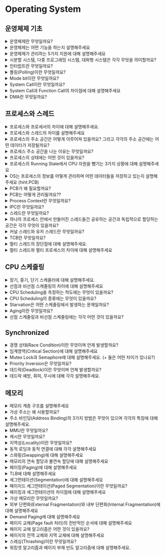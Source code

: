 # Operating System

## 운영체제 기초
<details>
<summary>운영체제란 무엇일까요?</summary>

<hr>
운영체제란 컴퓨터 시스템의 자원을 효율적으로 관리하며 사용자가 컴퓨터를 편리하고 효과적으로 사용할 수 있는 환경을 제공하는 여러 프로그램들의 모임이다.
또한, 응용 프로그램과 하드웨어 간의 인터페이스이다.

넓은 의미에서 커널 뿐만 아니라, 시스템을 위한 유틸리티를 포함하는 개념이며, 좁은 의미에서는 메모리에 올라가 있는 커널을 의미한다.
커널은 전체 운영 체제 코드 중 메모리에 올라가있는 부분이다.

<hr>
</details>

<details>
<summary>운영체제는 어떤 기능을 하는지 설명해주세요</summary>

<hr>
 1. CPU 스케줄링
 
 2. 메모리 관리

 3. 파일 관리
 
 4. 입출력 관리
 
 5. 프로세스 관리
 
 6. 네트워킹
 
 7. 보호

  - 시스템의 오류를 검사하고 복구한다.
    
  - 자원 보호 기능을 제공한다.
<hr>
</details>

<details>
<summary>운영체제가 관리하는 5가지 지원에 대해 설명해주세요</summary>

<hr>
프로세스, 저장장치, 네트워킹, 주변 장치, 사용자 이렇게 5가지 지원을 한다.

1. 프로세스 관리

프로세스의 스케줄링과 동기화 관리를 담당한다.
프로세스의 생성과 제거, 시작과 정지, 메시지 전달 등의 기능을 담당한다.

2. 저장장치 관리

저장 장치에는 메인 메모리인 1차 저장장치와 하드디스크, NAND 등인 2차 저장장치가 있다.
운영체제는 이러한 저장장치를 관리하며, 프로세스에게 메모리 할당 및 회수, 파일 생성과 삭제, 변경 유지 등의 관리를 한다.
  - 1차 저장장치(Main Memory)
    프로세스에 할당하는 메모리
    영역의 할당과 해제각 메모리 영역 간의 침범 방지
    메인 메모리의 효율적인 활용을 위해서 가상 메모리 기능도 제공
  - 2차 저장장치(HDD, NAND Flash Memory 등)
    파일 형식의 데이터 저장
    이런 파일 데이터 관리를 위한 파일 시스템이 있는데, 이를 OS에서 관리
    FAT, NTFS, EXT2, JFS, XFS 등 많은 파일 시스템이 개발되어서 사용 중

##### HDD와 NAND Flash Memory에 대해서
메모리 반도체는 무조건 스위칭 기능과 데이터 저장 기능을 갖는다.

DRAM은 스위칭 기능이 빠르고, NAND Flash Memory는 데이터 저장 기능이 월등하다. NAND Flash Memory는 전원이 꺼져도 창고라는 공간에 저장된 데이터가 존재하므로 '비휘발성 메모리'라고 하고, DRAM은 전원이 꺼지면 데이터는 무조건 소멸하기 때문에 '휘발성 메모리'라고 부른다.

3. 네트워킹

TCP/IP 기반의 인터넷에 연결하거나 응용 프로그램이 네트워크를 사용하면 OS에서 네트워크 프로토콜을 지원한다.
이처럼 OS는 응용 프로그램과 하드웨어 사이의 인터페이스 역할을 하면서 하드웨어를 소프트웨어적으로 제어 및 관리를 하고 있다.

4. 주변 장치 관리

입출력 장치의 스케줄링 및 전반적인 관리를 담당한다.
디바이스 드라이버를 OS가 관리해서 여러 하드웨어를 사용할 수 있도록 해준다


##### 디바이스 드라이버
디바이스란 하드 디스크, USB, 프린터, 단말기, 네트워크 어댑터, 터치 스크린, 오디오 등 컴퓨터 시스템 이외의 다른 주변 장치들을 말한다.

디바이스 드라이버(DD) 란 위의 디바이스들을 동작시키기 위해서 필요한 구동용 소프트웨어이다.
응용 프로그램에서 하드웨어 장치를 이용해서 데이터를 접할 때, DD를 사용한다.

5. 사용자 관리

사용자별 계정을 관리할 수 있는 사용자 관리 기능을 제공한다.
<hr>
</details>

<details>
<summary>시분할 시스템, 다중 프로그래밍 시스템, 대화형 시스템은 각각 무엇을 의미할까요?</summary>

<hr>
시분할 시스템이란 CPU 작업시간을 여러 프로그램이 나누어 쓰는 시스템이다.

다중 프로그래밍 시스템은 메모리 공간을 분할해 여러 프로그램들을 동시에 메모리에 올려서 처리하는 시스템이다.

대화형 시스템은 사용자 관점에서 각 프로그램에 대한 키보드 입력의 결과를 곧바로 화면에 보여주 시스템이다.

3 시스템 모두 하나의 컴퓨터에서 여러 프로그램이 동시에 실행되는 **다중 작업용 운영체제**에 속한다.

<hr>
</details>

<details>
<summary>인터럽트란 무엇일까요?</summary>

<hr>

 CPU가 프로그램을 실행하고 있는 중, 예기치 않은 상황이나 먼저 수행해야할 일이 발생한 경우, 현재 실행중인 작업을 즉시 중단하고, 발생한 상황이 먼저 처리되어야 함을 CPU에게 알리 것이다.

 인터럽트는 크게 Hardware Interrupt와 Software Interrupt가 있다.

 하드웨어 인터럽트는 각각의 하드웨어 I/O device에서 발생한 인터럽트다.

 - 입출력 인터럽트
 - 정전 전원 이상 인터럽트
 - 기계 착오 인터럽트 = CPU의 기능적인 오류
 - 외부 신호 인터럽트

소프트웨어 인터럽트가 더 중요하다. (Trap)

CPU 내부에서 자신이 실행한 명령이나 CPU 명령 실행에 관련된 모듈에서 오류가 생기거나 System call을 호출할 때 발생한다.
- System Call : 애플리케이션이 커널의 함수를 실행하기 위해서 발생시킨다.
- Exception : divide by zero, overflow, underflow ...

d
<hr>
</details>

<details>
<summary>폴링(Polling)이란 무엇일까요?</summary>

<hr>
인터럽트처럼 CPU가 다른 프로세스를 실행하는 동안 디바이스로부터 발생하는 이벤트를 처리하는 방법 중 하나이다.

폴링 방식은 특정 주기마다 CPU가 디바이스들이 serving이 필요한지 체크하기 때문에 CPU 사이클 낭비가 발생한다.
 ( 폴링은 특정 주기마다 CPU가 디바이스를 poll해야지 serving이 가능하지만, 인터럽트는 언제든지 발생할 수 있다)
또한, 인터럽트와 다르게 폴링은 소프트웨어적으로 시그널을 확인하는 방식이다.

폴링은 구현이 쉽고, 우선순위의 변경이 용이하기 때문에 쓰인다. 

>인터럽트는 폴링 방식과 다르게 하드웨어로 지원을 받아야한다는 제약이 있다. 하지만, 폴링 방식보다 신속하게 대응하는 것이 가능해서 필수적인 기능이다. 즉, 인터럽트는 상황을 예측하기 힘든 경우 컨트롤러가 가장 빠르게 대응할 수 있는 방식이다. 
<hr>
</details>

<details>
<summary>Mode bit이란 무엇일까요?</summary>

<hr>
Mode BIT는 사용자 장치의 잘못된 수행으로 다른 프로그램 및 운영체제에 피해가 가지 않도록 하는 보호 장치이다.

Mode BIT은 하드웨어적으로 두가지 모드의 operation 을 지원한다.
- 0이면 Kernel mode( OS 코드 수행 )
- 1이면 User mode( 사용자 프로그램 수행 )

Privileged Instruction는 파일을 다루거나 I/O에게 request를 하는 등, OS만 실행할 수 있는 Instruction으로 Kernel Mode에서만 수행이 가능하다.

이를 User Mode에서 실행하려고 하면, 프로그램을 종료하고 Software Interrupt가 발생한다. 

User program이 하드웨어에 접근하려면 **system call**을 통해서 실행해야 한다.

<hr>
</details>

<details>
<summary>System Call이란 무엇일까요?</summary>

<hr>
System Call이란 (User program이 접근하지 못하는) OS만의 privileged Instruction을 실행하기 위해서는 OS에게 특정 일들을 수행해달라고 요청하는 것으로 **Software Interrupt의 일종**이다.

User program과 OS사이의 인터페이스를 제공한다.

System Call 발생 -> mode bit 0으로 변경 -> 요청 작업 처리 -> mode bit 1로 변경 -> 유저 프로세스 수

<hr>
</details>

<details>
<summary>System Call과 Function Call의 차이점에 대해 설명해주세요</summary>

<hr>
![image](https://github.com/user-attachments/assets/41117340-62cb-489f-9dcc-8521115589cd)

System call은 OS의 도움을 받아 OS의 function을 불러서 수행하는 것이다.

Function call으 같은 프로세스 내에서 프로세스 내에 있는 function을 불러서 수행하는 것이다.
<hr>
</details>

<details>
<summary>DMA란 무엇일까요?</summary>

<hr>
DMA(DIrect Memory Access)

등장 배경

모든 메모리의 접근은 CPU에 의해 접근을 해야하며, 메모리의 접근을 위해서는 CPU에게 인터럽트를 발생시킨 후, 부탁해야 했다. 그렇기 때문에, 모든 메모리 연산에는 interrupt을 발생시키고, CPU는 interrupt을 처리하기 위해서 local buffer와 memory 사이에서 데이터를 옮기는 일까지 진행했다. 이는 CPU 효율성을 많이 떨어뜨렸고, 이를 극복하기 위해서 CPU이외에 메모리 접근이 가능한 장치인 DMA이 등장했다.

DMA 설명

DMA는 일종의 컨트롤러 장치로, CPU가 입출력 장치들의 메모리 접근 요청에 의해 자주 인터럽트를 당하는 것을 막아주는 역할을 한다.

보통 CPU가 처리하는 로컬 버퍼에서 메모리로 데이터를 읽어오는 작업을 DMA가 대행하게 된다.

DMA는 바이트 단위가 아닌 블록 단위로 데이터를 메모리로 읽어온 후!! CPU에게 인터럽트를 발생시켜서 작업 완료를 알린다. 이는 CPU 인터럽트 빈도를 줄여서 효율성을 높인다.

<hr>
</details>

## 프로세스와 스레드
<details>
<summary>프로세스와 프로세서의 차이에 대해 설명해주세요.</summary>

<hr>
프로세스는 코드로 작성된 프로그램이 메모리에 적재되어 사용할 수 있는 상태가 된 것이다.
즉, 메모리 상에서 실행중인 프로그램을 프로세스라고 하고

프로세서는 CPU를 의미한다.

<hr>
</details>

<details>
<summary>프로세스와 스레드의 차이를 설명해주세요</summary>

<hr>
참고 자료 : <https://inpa.tistory.com/entry/%F0%9F%91%A9%E2%80%8D%F0%9F%92%BB-%ED%94%84%EB%A1%9C%EC%84%B8%EC%8A%A4-%E2%9A%94%EF%B8%8F-%EC%93%B0%EB%A0%88%EB%93%9C-%EC%B0%A8%EC%9D%B4> 
프로세스는 운영체제로부터 자원을 할당받은 작업의 단위이고,
스레드는 프로세스가 할당받은 자원을 이용하는 실행 흐름의 단위이다.

프로그램을 실행하게 되면, 파일(코드)는 컴퓨터 메모리에 올라가게 되고, OS로부터 시스템 자원(CPU)를 할당받아서 프로그램 코드를 실행시키면, 그것이 프로세스다.(실행되어 작업중인 컴퓨터 프로그램)

|프로그램|프로세스|
|----|----|
|어떤 작업을 하기 위해 실행할 수 있는 파일| 실행되어 작업중인 컴퓨터 프로그램|
|파일이 저장 장치에 있지만 메모리에는 올라가 있지 않은 **정적**인 상태|메모리에 적재되고 CPU 자원을 할당받아 프로그램이 실행되고 있는 상태|
|코드 덩어리| 코드 덩어리 실행한 것 |

프로세스를 여러 개 만들면 메모리 차지가 비효율적이고, CPU 할당 자원도 중복되기에 등장한 것이 Thread이다.

스레드는 *프로세스 내에서 동시에 진행되는 작업 갈래, 흐름의 단위*를 말한다.

프로그램이 실행되어 프로세스가 만들어지면 Text, Data, Heap, Stack으로 구성된 메모리 영역으로 할당 받는다. 여기서 Heap, Stack은 프로세스가 실행되는 동안 크기가 동적으로 바뀐다.

각 프로세스마다, 이 4개가 각각 생성된다.

스레드는 프로세스가 할당 받은 자원을 이용하는 실행의 단위로, 스레드가 여러개가 있기 때문에 하나의 Chrome을 가지고 웹서핑, 음악, 게임, 다운로드를 동시에 할 수 있는 것이다.

스레드끼리 프로세스의 자원 중 Code, Data, Heap은 공유하고, 스레드마다 Stack은 따로 할당받는다. heap 메모리를 통해서 서로 다른 스레드와의 소통도 가능한 것이다.

이렇게 구성했기 때문에, 자원을 공유하고 자원의 생성과 관리의 중복성을 최소화하여 수행 능력을 올릴 수 있다.



<hr>
</details>

<details>
<summary>프로세스의 주소 공간은 어떻게 이루어져 있을까요? 그리고 각각의 주소 공간에는 어떤 데이터가 저장될까요?</summary>

<hr>
1. Text(Code) : 코드 자체를 구성하는 메모리 영역
2. Data (data + bss + rodata)  : 번역 변수, 정적 변수, 배열과 같은 static data(global variable)
초기화된 데이터는 data영역에 저장하며 초기화되지 않은 데이터는 BSS 영역에 저장한다.(bss = block started by symbol)

const와 같은 상수 키워드 선언된 변수나 문자열 상수는 .rodata에 저장한다. 
-> 왜 data와 bss 구분을 하지?
세그먼트에 따라서 RAM, ROM 어디에 저장할지 결정해야한다.

3. Heap : run time동안 생성자, 인스턴스와 같은 동적으로 할당되는 데이터들을 위해 존재하는 공간이다. 동적으로 할당되고 해제된다.

4. Stack : 지역 변수, 매개변수, 리턴 값과 같은 데이터를 저장하는 임시 메모리 영역이다.함수 호출에 할당되고, 함수의 호출이 완료되면 소멸한다. 만일 stack 영역을 초과하면 stack overflow 에러가 발생한다. 

(RAM은 Random Access Memory, 내용을 자유롭게 읽고 쓰고 지울 수 있는 기억 장치, 책상에 비유, 휘발성 메모리
이며, 보통 컴퓨터의 주 기억장치인 하드 디스크에서 자주 사용하는 데이터를 불러와서 CPU가 빠르게 처리할 수 있는 중간 다리 역할. 
SRAM, DRAM, PRAM, SDRAM, DDRSDRAM 등이 있음

ROM은 Read-Only Memory로 저장한 데이터를 빠른 속도로 읽을 수 있지만, 다시 기록할 수는 없기 때문에 많이 사용하지는 않는다. 그래서 컴퓨터에서는 BIOS(Basic Input Output System)를 저장하거나, 에어컨 냉장고에서 많이 쓰인다. )
<hr>
</details>

<details>
<summary>프로세스 주소 공간을 나눈 이유는 무엇일까요?</summary>

<hr>
최대한 데이터를 공유하면 메모리 사용량을 줄일 수 있기 때문이다.

Code는 공유하고, Stack, Data는 스택 구조의 특성과 전역 변수의 활용성을 위해서 나누게 되었다.

<hr>
</details>

<details>
<summary>프로세스의 상태에는 어떤 것이 있을까요?</summary>

 
|프로세스 상태| 설명 |
 |---|--------|
 |생성(new)|프로세스가 생성되고 아직 준비가 되지 않은 상태 |
 |준비(ready)|프로세스가 실행을 위해 기다리는 상태, CPU를 할당받을 수 있는 상태이며, 언제든지 실행될 준비가 되어있다|
 |실행 (running)|프로세스가 CPU를 할당받아 실행되는 상태|
 |대기 (waiting)|프로세스가 특정 이벤트(입출력 요청 등)가 발생하여 대기하는 상태CPU를 할당받지 못하며, 이벤트가 발생하여 다시 READY 상태로 전환될 때까지 대기한다.|
|종료 (terminated)|프로세스가 실행을 완료하고 종료된 상태더 이상 실행될 수 없으며, 메모리에서 제거되게 된다|


<hr>
</details>

<details>
<summary>프로세스의 Running State에서 CPU 자원을 뺐기는 3가지 상황에 대해 설명해주세요</summary>

<hr>
1. Interrupt가 발생했을 때(timer도 포함)
2. I/O request 를 하기 위해 system call을 하여 watiting 상태로 넘어가는 경우
3. Process의 수행이 끝나서 terminated로 되는 경우
<hr>
</details>

<details>
<summary>OS는 프로세스의 정보를 어떻게 관리하며 어떤 데이터들을 저장하고 있는지 설명해주세요 (hint.PCB)</summary>

<hr>
각각의 process들을 OS의 관리를 받게 되는데, 이때 OS는 process의 현재 정보들을 알기 위해서 PCB(Process Control Block)을 사용한다.

PCB는 아래의 정보를 저장하고 있다.
1. process state
2. process number : process id(Pid)
3. Program Counter(PC)
4. CPU register - contes of registers in CPU
5. etc ( Owner, CPU usage, memory usage, process priority, IO status info)

<hr>
</details>

<details>
<summary>PCB가 왜 필요할까요?</summary>

<hr>
CPU core는 여러 개의 프로세스가 공유해서 사용한다. 이때 프로세스의 교체 (Context Switching)이 발생할 때마다 실행중인 CPU에 올라간 프로세스의 정보를 변경해야 하고, 프로세스들은 추후 CPU 이용 순서가 왔을 때, 이전 작업 내용을 이어서 하기 위해 정보를 저장해야할 필요가 있다. OS는 프로세스의 정보를 PCB를 통해 저장하고 관리하고 있다.

Context Switching이 발생할 때, PCB의 값들을 변경하게 되며 PCB의 정보를 통해 연산을 이어서 한다. 새로 해야할 작업의 상태를 알아야 하기 때문에 존재하는 프로세스에 관한 모든 정보를 저장하는 임시 저장소이다. (프로세스가 생성되면 메모리에 해당 프로세스의 PCB가 함께 생성되고, 종료 시 삭제된다. )

따라서, OS는 PCB에 담긴 프로세스 고유 정보를 통해 프로세스를 관리하며, 프로세스의 실행 상태를 파악하고, 우선순위를 조정하며 스케줄링을 수행하고, 다른 프로세스와의 동기화를 제어한다.

이러한 PCB를 통한 Context Switching은 사용자에게 빠른 반응성과 동시성을 제공하지만, switching 되는 순간, 발생하는 살짝의 간극을 context switching overhead라고 한다. 

이 overhead는 다음과 같은 행위에서 발생된다.
1. PCB 저장 및 복원
2. CPU 캐시 메모리 무효화에 딸ㄴ 비용
3. 프로세스 스케줄링 비용


<hr>
</details>

<details>
<summary>PCB는 어떻게 관리될까요??</summary>

<hr>
커널의 data 영역에는 CPU, memory, disk 등이 있다. 그리고 각각의 process 의 정보들을 갖고 있는 PCB가 존재한다. 즉, PCB는 커널의 data영역에서 관리된다.

이때 PCB들은 linked list 방식으로 관리가 된다. PCB List head에 PCB가 생성될 때마다 붙게 된다. 주소값으로 연결이 이루어져있는 연결 리스트이기 때문에 삽입 삭제가 용이하다.

프로세스가 생성되면 동시에 PCB도 생성되고, 프로세스가 종료되면 동시에 PCB도 제거된다.
![image](https://github.com/user-attachments/assets/24d7f63a-b07a-41aa-9fb7-fb17cbac88a4)

<hr>
</details>

<details>
<summary>Process Context란 무엇일까요?</summary>

<hr>
Process Context란 프로세스가 현재 어떤 상태에서 수행되고 있는 지 정확하게 규명하기 위해 필요한 정보를 의미한다.

시분할 시스템에서는 CPU의 제어권을 공유하기 때문에, 프로세스를 재개하는 시점에 대한 정보를 알기 위해서 process context를 사용한다.

process context에는 프로세스의 주소공간, 레지스터의 값, 시스템 콜 등을 통해 커널에서 수행한 일의 상태, 프로세스에 관해 커널이 관리하고 있는 각종 정보등을 포함한다.

process context의 내용은 크게 3가지로 나뉜다.
1. 하드웨어 문맥 : CPU의 수행상태로, PC와 register에 저장한 값들
2. 프로셋 주소 공간 : 코드, 데이터 스택으로 구성되는 주소 공간
3. 커널 상의 문맥 : PCB, kernel stack와 같은 자료 구

<hr>
</details>

<details>
<summary>IPC란 무엇일까요?</summary>

<hr>
OS가 제공하는 프로세스간 협력 메커니즘, Inter-Process Communication이다. 즉, IPC란 하나의 컴퓨터 안에서 실행중인 서로 다른 프로세스 간 발생하는 통신이다.

IPC는 대표적으로 Shared Memory와 Message Passing이 있다.

Message Passing은 두 프로세스 사이에 communication link을 생성해서 커널의 send(), recieve() 연산을 토해 메시지를 주고 받는다. 그리고 send와 recieve 연산은 system call을 통해 사용한다.

메시지 전달은 전송 대상이 다른 프로세스인지, 아니면 메일 박스라는 일종의 저장공간인지에 따라서 직접 통신과 간접 통신으로 나뉜다. 

Shared Memory는 데이터 자체를 공유하도록 지원하는 것이다. 

Shared Memory를 사용하면 특수한 공간이 생겨, process들이 각자 자신의 공간이라고 생각하면서 사용한다. 프로세스가 공유 메모리 할당을 커널에 요청하면 커널은 해당 프로세스에 메모리 공간을 할당해주고, 이후 모든 프로세스는 해당 메모리에 접근할 수 있다. 

이는 중개자 없이 곧바로 메모리에 접근할 수 있기 때문에 IPC 중에서 가장 빠르게 작동한다. 하지만, 2개 이상의 process가 동시에 접근하려는 process syncronization 문제와 multi processor에서의 Cache Coherence Problem이 발생한다. 
<hr>
</details>

<details>
<summary>스레드란 무엇일까요?</summary>

<hr>
CP가 동작하는 가장 작은 단위를 THREAD라고 한다. 

하나의 process는 한개 이상의 thread로 구성된다.

IPC 없이 바로 shared memory에 접근이 가능하다

process들끼리 바꾸는 context switching보다 thread을 변경하는 것이 overhead이 적다.

새로운 thread을 만들 때에는 pc, register, stack에 대한 공간만 만들면 되기 때문에 process을 만드는 것보다 memory와 time 측면에서 이점이 있다. 
<hr>
</details>

<details>
<summary>하나의 프로세스 안에서 만들어진 스레드들간 공유하는 공간과 독립적으로 할당하는 공간은 각각 무엇이 있을까요?</summary>

<hr>
공유 : Code, Data (OS resource)
각자 관리 : PC, Register, Stack (TCB로 관리)
<hr>
</details>

<details>
<summary>커널 스레드와 유저 스레드란 무엇일까요?</summary>
 
#### 커널 스레드
 - 운영체제가 직접 관리하는 스레드
 - 논리적 코어와 매핑되는 시스템의 실제 스레드
 - 커널 영역에서 스레드의 생성, 관리, 수행
 - 커널이 각 스레드를 개별적으로 관리
 - 프로세스 내 스레들이 병령 수행 가능
 - 하나의 스레드가 block되어도 다른 스레드는 계속 작업 가능

 - parallelism과 Concurrency를 지원하지만, kernel thread은 kernel을 통해서 operation을 하기에 무겁다
   
#### 유저 스레드
 - 유저 영역의 **라이브러리**로 구현된 스레드
 - 커널은 프로세스 내 유저 스레드를 알지 못한다.

 - user space 안 thread library에 의해서 관리되기 때문에, system call이 필요하지 않기에 빠르지만, 하나의 user thread가 system call을 만들면 전체 thread가 blocked 상태가 된다. 또한 Parallelism을 지원하지 않는다.
<hr>

<hr>
</details>

<details>
<summary>TCB란 무엇일까요?</summary>

<hr>
TCB(Thread Control Block)는 스레드를 관리하는 구조이다. ( 프로세스를 PCB를 통해 관리하는 것처럼)
- TCB의 정보는 PCB 안에 있다.
-각각의 kernel Thread에만 생성된다.
-PC, register의 정보를 갖고 있다.
-ready queue는 CPU를 기다리고 있는 TCB의 리스트로 context switch을 할 때마다 TCB들에 있는 PC, register정보로 변경한다.
<hr>
</details>

<details>
<summary>멀티 스레드의 장단점에 대해 설명해주세요.</summary>

<hr>
멀티 스레드란 하나의 프로세스에 여러 스레드로 자원을 공유하며 작업을 나누어 수행하는 것입니다.

### 장점

- 독립적으로 프로세스를 하나하나 생성하는 것에 비해 **PC, Register, Stack **에 대한 공간만 만들면 되기 때문에 memory와 time 측면에서 이점이 있다.
- 시스템의 처리율이 향상된다.
- 스레드 간 데이터를 주고 받는 것이 간단하고, 시스템 자원 소모가 준다.
- 스레드 사이의 작업량이 적어서 Context Switching이 빠르다(캐시 메모리를 비울 필요가 없다)
  - Non-blocking system call을 하여 효율적이다.
     - Single thread는 I/O작업을 하면 process전체가 waiting으로 가게 되는 blocking system인데 multi-thread process같은 경우는 하나의 thread가 I/O작업을 하여 해당 thread가 waiting으로 가더라도 다른 thread가 CPU를 할당받아 사용할 수 있는 Non-blocking system이다.
 - IPC 없이 Shared Memory에 접근 가능하기 때문에 응답 시간과 통신 비용이 단축된다.

### 단점

- 자원을 공유하기에 bottle neck, deadlock와 같은 동기화 문제가 발생할 수 있다.
- 주의 깊은 설계가 필요하고, 디버깅이 어렵다.
- 하나의 스레드가 전체 프로세스에 영향을 준다.
- 단일 프로세스 시스템의 경우 필요 없다.
<hr>
</details>

<details>
<summary>멀티 스레드와 멀티 프로세스의 차이에 대해 설명해주세요</summary>

<hr>
> 멀티 프로세스는 하나의 프로그램을 여러개의 프로세스로 구성해서 각 프로세스가 하나의 작업을 처리하는 것이다.
> 멀티 스레드는 하나의 프로세스에 여러 스레드가 자원을 공유하며 작업을 나누어 수행하는 것이다.

차이 

|멀티 프로세스 | 멀티 스레드 | 
|-------|-------|
| | 작은 메모리 공간 차지, Context Switching이 빠르다.|
| | 동기화 문제, 하나의 스레드 장애가 전체 스레드 종료로 이어질 수도 있다|
|프로세스 끼리 영향을 주지 않아 안정성이 높다.| |
| 많은 메모리 공간과 CPU 시간을 차지한다. | |
|동시에 여러 작업 수행| 동시에 여러 작업 수행|


<hr>
</details>

## CPU 스케줄링
<details>
<summary>장기, 중기, 단기 스케줄러에 대해 설명해주세요.</summary>

<hr>

#### 장기 스케줄러(job scheduler, 작업 스케줄러)

어떤 프로세스를 준비 큐에 진입시킬지 결정한다.

레디 큐에 있는 작업들은 CPU에서 실행되기 위해 프로세스 메모리를 보유하여야 하여, 장기 스케줄러는 메모리를 할당하는 문제에 관여한다 -> 메모리 할당 승인을 결정

메모리에 올라가 있는 프로세스의 수를 조절한다.
>현대의 시분할 시스템의 OS에서는 프로세스가 시작 상태가 되면 장기 스케줄러 없이 곧바로 프로세스에 메모리를 할당해서 준비큐에 넣어준다. -> 장기 스케줄러 대신 중기 스케줄러 사용


#### 단기 스케줄러( CPU scheduler)

Ready Queue의 프로세스 중에서 어떤 프로세스를 다음 번에 실행 상태로 만들 것인지 결정

시분할 시스템에서는 타이머가 인터럽트를 발생하면 단기 스케줄러 호출


#### 중기 스케줄러

현대 시분할 시스템용 OS에서는 중기 스케줄러를 더 많이 둔다(장기 스케줄러 대신)

너무 많은 프로세스에게 메모리를 할당해, 시스템의 성능이 저하되는 경우를 해결하기 위해 적재된 프로세스의 수를 동적으로 저절하기 위해 추가된 스케줄러이다. 

프로세스 당 보유 메모리양이 지나치게 적어진 경우, 일부 프로세스를 메모리에서 Swap out시키는 역할을 수행한다.

<hr>
</details>

<details>
<summary>선점과 비선점 스케줄링의 차이에 대해 설명해주세요</summary>

<hr>

### Non-Preemptive

- proess가 CPU를 스스로 놔줄 때까지 기다리는 스케줄링 방식이다.
- Process들은 종료 또는 I/O 작업을 하기 전까지는 CPU를 지속적으로 사용할 수 있다.
- context switch가 적게 일어나기 때무에 Overhead가 적다.
- 새로운 작업을 요청해도 자신의 순서까지 오래 기다려야 할 수도 있기 때문에 response time이 오래 걸린다.
- 바로바로 반응해야 하는 프로그램에는 좋지 않다.

### Preemptive

- interrupt을 통해 **강제로** CPU를 뺏는 방법이다.
- 현대 대부분의 OS는 Preemptive이다.
- race condition 이 발생한다.

> Race Condition이란 둘 이상의 입력 또는 조작의 타이밍이나 순서 등이 결과 값에 영향을 줄 수 있는 상태
> 두개 이상의 프로세스가 공유 자원에 접근할 때, 결과값에 영향을 줄 수 있는 상황으로, 동시 접근 시 자료의 일관성을 해치는 결과가 나타난다.

>이를 예방하기 위해서는 세마포어나 뮤텍스를 사용해야한다.

|Semaphore | Mutex | 
|------|------|
|동기화를 위한 도|동기화를 위한 도구|
|Signaling 메커니즘|Locking 메커니즘|
|Lock을 걸지 않은 Thread도 signal을 통해 Lock 해제 가능 | Locking 메커니즘으로 Lock을 걸은 Thread만이 임계 영역을 나갈 때 Lock을 해제|
Semaphore는 Signaling 메커니즘을 사용한다.

락을 걸지 않은 쓰레드도 Signal을 해제할 수 있기 때문에 wait 함수를 호출한 Thread만이 signal 함수를 호출할 수 있는 뮤텍스와 다르다.

wait을 호출하면 Semaphore의 카운트를 1 줄이고, Semaphore의 카운트가 0보다 작거나 같아질 경우에 Lock이 실행된다.

뮤텍스는 자원에 대한 접근을 동기화하기 위해 사용되는 상호배제 기술이다. 뮤텍스는 Locking 메커니즘으로 오직 하나의 Thread만이 동일한 시점에 Mutex를 얻어 임계 영역에 들어올 수 있고, 이 Thread 만이 임계 영역에서 나갈 때 뮤텍스를 해제할 수 있다.

<hr>
</details>

<details>
<summary>CPU Scheduling을 측정하는 척도에는 무엇이 있을까요?</summary>

<hr>
1. CPU utilization : CPU를 얼마나 사용하는지 => 높을 수록 효율적이다.
2. Throughput : 시간당 수행한 작업의 양
3. Turnaround Time : 프로세스가 생성되고 종료되기까지 걸린 시간, waiting 시간, 실행 시간 다 합친 것
4. Waiting Time : ready queue에서 기다린 총 시간, waiting queue에서 기다린 전체 시간
5. Response time : 프로세스가 생성되고 **첫번째 응답**이 있기까지 걸린 시간, Interactive and real time system 프로그램 측정에 사용된다. 

<hr>
</details>

<details>
<summary>CPU Scheduling의 종류에는 무엇이 있을까요?</summary>

<hr>
여기 시간 들여
<hr>
</details>

<details>
<summary>Starvation은 어떤 스케줄링에서 발생하는 문제일까요?</summary>

<hr>
Priority Scheduling에서 우선 순위가 높은 process들이 계속 들어오면 우선순위가 낮은 process는 실행되지 않고, 무한정 대기하게 되는 이러한 문제를 Starvation이라고 한다.

priority Scheduling, SJF Scheduling에서 발생한다.
<hr>
</details>

<details>
<summary>Aging이란 무엇일까요?</summary>

<hr>
Aging이란 Starvation을 해결하는 방법 중 하나로, process마다 시간이 지나면 지날수록 우선순위를 높여주는 방식이다.
<hr>
</details>

<details>
<summary>선점 스케줄링과 비선점 스케줄링에는 각각 어떤 것이 있을까요?</summary>

<hr>

#### 선점 스케줄링
- SRTF
- RR
- Multi level Queue
- 다단계 피드백 큐

#### 비선점 스케줄링
- FCFS
- SJF
- Priority
- HRN
<hr>
</details>

## Synchronized
<details>
<summary>경쟁 상태(Race Condition)이란 무엇이며 언제 발생할까요?</summary>

<hr>
multicore CPU에서 두개 이상의 프로세스가 parallel하게 실행되는 경우, 또는 두개 이상의 프로세스가 하나의 single core에서 concurrently하게 실행되는 등 **공유 자원에 동시 접근하는 경우, 두개 이상의 프로세스를 두고 경쟁하는 문제를 Race Condition**이라고 한다.

### Race condition이 발생하는 경우

1. Kernel작업 중, **Interrupt**

문제점 : 커널 모드에서 데이터를 로드하여 작업을 수행하다가 인터럽트가 발생해서 같은 데이터를 조작하는 경우

해결법 : 커널 모드에서 작업을 수행하는 동안, Interrupt을 disable시켜, CPU 제어권을 가져가지 못하도록 한다. 

2. 프로세스가 System Call을 해서 커널모드로 진입하여 작업 수행 도중 **Context Switching**이 발생했을 경우

문제점 : P1이 커널모드에서 데이터를 조작하는 도중, 시간이 초과되어 CPU제어권이 P2로 넘어가 데이터를 조작하는 경우

해결법: 프로세스가 커널모드에서 작업을 하는 경우 시간이 초과되어도 CPU 제어권이 다른 프로세스에게 넘어가지 않도록 함

3. 멀티 프로세서 환경에서 **공유 메모리 내의 커널 데이터에 접근**할 때

문제점 : 멀티 프로세서 환경에서 2개의 CPU까 동시에 커널 내부의 공유 데이터에 접근.조작하는 경우

해결법 : 커널 내부에 있는 공유 데이터에 접근할 때마다, 그 데이터에 대해서 lock/unlock을 함

<hr>
</details>

<details>
<summary>임계영역(Critical Section)에 대해 설명해주세요</summary>

<hr>
각각의 process들은 shared data를 접근하는 부분에 critical section이라고 불리는 code segment을 가지고 있다.

동시간대에 하나의 process만 critical section을 실행할 수 있다.

각각의 process들은 critical section에 들어갈 때 `entry section`에서 permission에 대해 물어보고 사용한다. 실행을 마치면 `exit section`을 통해 사용을 마쳤다는 것을 알리고, `remainder section`을 이어서 실행시킨다.

Critical section에는 필요 조건이 있다.

1. **Mutual Exclusion** : 하나의 프로세스가 들어오면 다른 프로세스는 못 들어온다
2. **Progress** : Critical Section을 실행하는 프로세스가 없을 때는 원하는 프로세스는 누구나 들어갈 수 있다.
3. **Bounded** **Waiting** : 각각의 process들은 몇번의 시도안에 Critical Section에 들어갈 수 있어야 한다.

-> Critical Section은 Mutex Lock또는 Semaphore로 구현된다.

<hr>
</details>

<details>
<summary>Mutex Lock과 Semaphore에 대해 설명해주세요. (+ 둘은 어떤 차이가 있나요?)</summary>

<hr>
많은 시스템들은 syncronization을 위해서 atomic hardware instruction의 도움을 받는다. Atomic Instruction은 interrupt을 발생하지 않는다.

Mutex Lock과 Semaphore는 atomic instruction을 사용하기 위한 tool이다. 둘은 atomic instruction의 지원을 받아서 Critical Section을 구현한다.

## Mutex Lock

- (동기화 대상이 하나) 임계 구역을 가진 Thread들의 실행시간이 겹치지 않고, 각각 단독으로 실행되게 하는 기술이다.
- 공유된 자원의 데이터 혹은 Critical Section등에 하나의 Process 혹은 Thread만 접근하도록 지원한다.
- **Mutual Exclusion**의 약자이다.
- 해당 접근을 조율하기 위해 lock과 unlock을 사용한다. 누군가 lock을 가지면 다른 process들은 critical section에 들어가지 못한다.
   - lock : Critical Section에 들어갈 권한을 얻는다.
   - unlock : Critical Section을 모두 사용했음을 알린다.
 

 ## Semaphore

- (동기화 대상이 하나 이상) 공유된 자원의 데이터 혹은 Critical Section등에 *정해진 수의* process 혹은 Thread만 접근하도록 지원한다.
- Semaphore의 S라는 integer variable을 갖고 Critical Section을 관리한다.
- Wait(S)와 signal(S)는 atomic instruction이다.
- Semaphore 는 mutex lock보다 활용도가 높다.
- Semaphore의 크기에 따라 Binary와 Counting가 존재한다.
- Deadlock과 Priority Inversion의 문제가 발생한다.

#### Binary Semaphore
Semaphore 값이 0,1로 Mutex Lock과 동일하다.

누가 쓰면 semaphore는 0, 안 쓰면 1

#### Counting Semaphore
Semaphore의 값이 다양해서, 여러 개의 thread과 resource를 동시에 이용할 수 있게 해준다.

## 둘의 차이
|Mutex|Semaphore|
|-----|------|
|동기화 대상이 하나|동기화 대상이 하나 이상|
|자원을 소유하는 게 가능|자원 소유는 불가능|
|상태가 0,1이기에 Lock 가능, 소유하고 있는 Thread만이 Mutex해제 가능 | Semaphore를 소유하지 않고 있는 Thread도 Semaphore 해제 가능|
|프로세스 범위를 갖는다|시스템 범위에 걸쳐 있다.|
|프로세스 종료 시, 자동으로 Clean up|파일 시스템 상으로 파일로 존재|


<hr>
</details>

<details>
<summary>Priority Inversion은 무엇일까요?</summary>

<hr>
Priority Inversion은 Priority Scheduling에서 발생할 수 있는 문제로, 우선 순위가 높은 프로세스가 필요로 하는 자원을 우선순위가 낮은 프로세스가 lock을 걸고 있을 때 발생하는 문제이다. 

![image](https://github.com/user-attachments/assets/34b5a0a8-588e-4edc-83a1-c34519f91087)

- 낮은 우선순위를 가진 L이 resource R을 이용중이다.
- 높은 우선순위를 가진 H가 ready queue에 추가되면서 먼저 수행을 하려고 한다.
- 하지만 L이 interrupt을 발생시키지 못하도록 semaphore에 접근중이라서 H는 L의 수행이 완료 될 때까지 대기한다. (이건 Priority inversion 아님)
- 이때 R에 접근 하지 않고 싶어하는 M이 ready queue에 추가되면 R에 관련없는 M은 preemption을 발생시켜 L을 종료 시키고 M을 수행한다. M이 preemption이 발생해서, H가 M까지 기다리게 하는 일이 priority inversion이다. 
<hr>
</details>

<details>
<summary>데드락(Deadlock)이란 무엇이며 언제 발생할까요?</summary>

<hr>
데드락은 두개 이상의 process나 Thread가 서로 자원을 얻지 못해서 다음 작업을 하지 못해, 무한히 다음 자원을 기다리는 상태이다.

자원의 종류로는 
1. Physical resource Type : I/O device, memory space, CPU Cycle등
2. Logical resource Type : semaphore, mutex lock, file 과 같이 물리적으로 존재하지 않지만, 여러 process가 같이 사용하는 자원

   ## 데드락이 발생하는 조건
데드락이 발생하기 위해서는 4가지 조건을 만족해야 한다.

1. Mutual Exclusion
   자원에 대해서 한개의 process만이 점유할 수 있다.
2. Hold and Wait
   최소한 하나의 자원을 점유하고 있으면서, 다른 프로세스에 할당되어 사용하고 있는 자원을 추가로 점유하기 위해서 대기하는 프로세스가 존재해야 한다.
3. No Preemption
   강제로 뺏기 불가능
4. Circular wait
   사이클 존재

<hr>
</details>

<details>
<summary>데드락 예방, 회피, 무시에 대해 각각 설명해주세요.</summary>

<hr>

## 데드락 예방 ( Prevention)
데드락 발생 조건 4가지 중 하나만 없애도 Deadlock을 예방할 수 있다.하지만, 실현 불가능한 case들이 존재하고 resource 낭비가 심해져서 utilizatin이 낮아진다.

1. No mutual Exclusion

- 같은 시간에 자원을 공유 가능하도록 한다.

##### Problem : Mutual Exclusion을 없애면 deadlock을 예방하지만, race condition이 발생한다.

-> 공유 할 수 없는 자원(Mutex lock, printer)도 존재하기도 하여서, mutual exclusion을 없애는 건 어렵다.

2. No Hold and Wait

- 프로세스가 resource을 요청할 때마다 다른 리소스를 보유하지 않도록 보장한다.
- Total Allocation : 필요로 하는 자원들을 모두 이요할 수 있을 때까지 기다렸다가 한번에 allocation 받아서 hold and wait을 없앤다.

##### Problem : 작업이 끝난 resource도 가지고 있어서, resource Utilization이 떨어진다.

3. Allow Preemption

- Preemption을 허용한다.(RR)

###### Problem : CPU같은 경우에는 괜찮지만, Semaphore는 불가능하다.

4. No Circular Wait
- Total Ordering : 자원 타입별로 전체적인 순서를 정하고, order의 수를 높여가며 자원을 요청해서 없앤다.\

##### Problem : 항상 순서에 따라 자원을 요청해야 한다.


## 데드락 회피

요청이 왔을 때, safe 상태면 받는다.(safe = 절대 데드락이 일어나지 않는 상태)

만약, unsafe면 요청을 거부한다.

instance 수에 따라서 Resource-Allocation Graph Algorithm,과 Banker's Algorithm이 존재한다.


## 데드락 무시

Ostrich Algorithm : Ignore the problem and pretend that deadlocks never occur in the system.

실제 시스템에서는 deadlock prevention,이나 avoidance는 overhead가 커서 안 쓴다.

실제는 ignorance가 더 많이 쓰인다.

만약 deadlock에 빠지면 DEADLOCK RECOVERY(재부팅, 프로세스 종료, resource 강제로 빼앗기)등 한다.

- Deadlock Detection : 자원 할당 그래프를 통해서 데드락 탐지

- Recovery : 프로세스 종료, 자원 선점. 

<hr>
</details>

## 메모리
<details>
<summary>메모리 계층 구조를 설명해주세요</summary>

<hr>
메모리 게층 구조란, 메모리를 필요에 따라 (CPU가 메모리에 더 빠르게 접근하기 위해서) 여러 가지 종류로 나누어 둠을 의미한다.

메모리 계층 구조를 바탕으로 컴퓨터를 설계해, 여러 상황에 맞는 여러 저장 장치를 각각의 역할이나 특징을 기반으로 사용하여 최적의 효울을 낼 수 있도록 한다.
![image](https://github.com/user-attachments/assets/afcaa1e3-44da-4f5b-8bab-1b4ef2f8131f)
### Register
- CPU가 요청을 처리하는데 필요한 데이터를 **일시적**으로 저장하는 기억 장치이다.
- CPU 안에 존재한다.

### Cache
- 캐시는 지역성의 원리를 사용해서 얻고자 하는 데이터를 필요한 순간마다 데이터가 저장되어 있는 저장소에서 가져오는 일에 대한 시간을 줄일 때 사용되는 임시 저장소이다.
- 메인 메모리의 접근을 빠르게 하기 위한 CPU CACHE, 하드 디스크에 내장된 DISK CACHE(== DISK BUFFER), PAGE CACHE(TLB) 등이 존재한다.

### Main Memory
- 1차 기억장치(주 기억장치)로, 실행중인 프로그램이 올라가는 메모리 공간이다.
- 휘발성 장치인 RAM과 고정 장치인 ROM이 존재한다.

### Hard Disk Drive(HDD)
- **비휘발성**으로 순차 접근이 가능한 **보조 기억 장치** 이다

## 메모리 계층 구조의 목적
- 전체 기억 장치를 구성하는데 있어, 가격은 최소화하면서 빠른 접근 속도와 대용량의 크기를 제공하는 입출력의 경제성을 확보를 목적으로 두고 있다.
- 자주 쓰이는 데이터만 자주 쓰이는 지역성 특징 때문에 자주 쓰이는 데이터들은 메모리에서 CACHE로 올린다.
- 메모리는 상위 계층으로 갈 수록 비싸다. 그렇기에, 계층적으로 구성하여 효율적인 구동을 위해 필요한 데이터들만 상위 계층으로 올린다. 
<hr>
</details>

<details>
<summary>가상 주소는 왜 사용할까요?</summary>

<hr>
Logical Adrress는 메모리의 공간이 한정적이기 때문에, 사용자에게 더 많은 메모리를 제공하기 위해서 등장했다. 가상 주소는 프로그램 상에서 사용자가 보는 주소 공간이다. 각각의 process들은 실제 physical memory address를 사용하지 않고, logical address를 사용한다. 
<hr>
</details>

<details>
<summary>주소 바인딩(Address Binding)의 3가지 방법은 무엇이 있으며 각각의 특징에 대해 설명해주세요.</summary>

<hr>
주소 바인딩은 CPU가 기계어 명령을 수행하기 위해서 논리적 주소를 통해 메모리 참조를 하게 되면 논리적 주소가 물리적 메모리와 매핑된다. 이렇게 논리적 주소를 물리적 주소와 연결 시켜주는 것이 Adress Binding 이다.

이에는 Compile time Binding, Load Time Binding, Execution Time Binding(Run Time Binding) 이 있다. 

### 1. Compile Time Binding
- 컴파일 하는 시점에 해당 프로그램의 물리적 메모리의 위치가 결정된다.
- 프로그램이 절대 주소를 적재시키는 절대코드를 생성한다.
- 프로그램이 올라가 있는 물리적 메모리 위치를 변경하고 싶다면 다시 컴파일 해야 한다.
     - 이러한 이유 때문에 시분할 컴퓨팅 환경에서 잘 사용하지 않는다.


### 2. Load Time Binding
- 프로그램이 실행이 시작될 때, 물리적 메모리 주소가 결정된다.
- 프로그램을 메모리에 적재시키는 프로그램인 Loader의 책임 하에 물리적 메모리 주소가 부여되며, 프로그램이 종료될 때 까지 물리적 메모리 상의 위치가 고정된다.
- 컴파일러가 재배치 가능 코드를 생성한 경우에 가능한 방식이다.
  > 재배치 가능 코드란 프로그램이 실행될 때, 적재되는 순간에 주어진 메모리 주소(base + 10...)에 맞춰서 조정될 수 있는 코드이다.
- 물리적 메모리 위치를 변경하고 싶다면 Reload를 해야 한다(recompile보다는 소모가 적다)

### 3. Execution Time Binding
- 프로그램이 시작한 후에도 프로그램이 위치한 물리적 메모리상의 주소가 변경될 수 있다.
- CPU가 주소를 참조할 때마다 해당 데이터가 물리적 메모리의 어느 위치에 있는지, address mapping table을 이용해서 바인딩을 점검해야 한다.
- 실시간 바인딩이 가능하기 위해서는 **base register** 와 **limit register**를 포함해서 **MMU(Memory Management Unit** 이라는 하드웨어적인 자원이 필요하다.
- 대부분의 OS가 이 방법을 사용한다.
- 물리적 메모리 위치를 바꾸고 싶다면 relocation Register의 값만 바꾸면 된다. (매우 간편)
<hr>
</details>

<details>
<summary>MMU란 무엇일까요?</summary>

<hr>
MMU는 논리적 주소를 물리적 주소로 매핑해주는 하드웨어 장치이다.

CPU가 특정 프로세스의 논리적 주소를 참조하려고 할 때, MMU 기법은 해당 주소값에 기준 레지스터의 값을 더해서 물리적 주소값을 얻어낸다.
- 이때 프로세스의 물리적 메모리 시작 주소인 기준 레지스터를 **Relocation register(재배치 레지스터)** 라고 한다.

![image](https://github.com/user-attachments/assets/739da2be-0da8-48df-b2fd-e05127dbc039)

- process 마다 각기 다른 relocation register, limit register를 갖고 있으며, 이를 통해서 logical address space를 정의한다. 이는 PCB에 저장
  - Context Switching으로 CPU에서 수행중인 프로세스가 바뀔 때마다, **Relocation Register의 값을 해당 프로세스에 해당하는 값으로 재설정함** 으로써 프로세스 별로 adress binding을 올바르게 할 수 있다.
- MMU는 권한이 없는 다른 프로세스의 물리적 주소 공간으로의 침범을 막기 위해서 Limit Register(한계 레지스터)를 이용해서 메모리 보안을 한다.
  if 논리적 주소 < Limit Register에 저장된 프로세스의 크기 :
    논리적 주소 += relocation register -> 물리적 주소룰 찾는다
  else :
    TRAP! -> 프로세스 강제 종료

##정리
1. 논리적 주소 -> 물리적 주소 매핑
2. 메모리 보호!

<hr>
</details>

<details>
<summary>캐시란 무엇일까요?</summary>

<hr>
주기억 장치에 저장된 내용의 일부를 임시로 저장해서, CPU와 주기억장치의 속도 차이로 성능 저하를 방지해준다.

CPU에서 메인 메모리에 접근하기 이전에 먼저 Cache를 확인하고, 만약 데이터가 존재한다면 Cache hit-> 바로 해당 명령어 사용, 데이터가 존재하지 않는다면 Cache miss -> Main memory 접근

이를 통해서 메모리 접근 비용을 아낄 수 있다.

Cache Hit을 극대화 시키기 위해서는 지역성의 원리를 이용한다.
<hr>
</details>

<details>
<summary>지역성(Locality)이란 무엇일까요?</summary>

<hr>
기억 장치 내의 정보를 균일하게 access하는 게 아니라, 한순간에 특정 부분을 집중적으로 참조하는 특성을 의미한다.

#### -시간 지역성
 최근에 참조된 주소의 내용은 곧 다음에도 참조된다는 특성

#### - 공간 지역성
 실제 프로그램이 참조된 주소와 인접한 주소의 내용이 다시 참조되는 특성

<hr>
</details>

<details>
<summary>동적 로딩과 동적 연결에 대해 각각 설명해주세요</summary>

<hr>

### 동적 로딩(dynamic loading)

- 동적 로딩은 여러 프로그램이 동시에 메모리에 올라가서 수행되는 다중 프로그래밍 환경에서 메모리 사용의 효율성을 높이기 위해 사용하는 기법 중 하나이다.
- 프로세스가 시작될 때 프로세스의 주소 공간 전체를 메모리에 다 올리는 것이 아닌 실행에 필요한 부분이 실제로 불릴 때마다 해당 부분만을 메모리에 적재하는 방식으로 동작한다.
- 기존 방식에 비하여 더 많은 프로그램을 메모리에 적재할 수 있어 효율성이 향상된다.
- 운영체제의 특별한 지원 없이 프로그램 자체에서 구현이 가능하며 운영체제가 라이브러리를 통해 지원할 수도 있다.

### 동적 연결(dynamic linking)

> Linking은 프로그래머가 작성한 소스코드를 컴파일하여 생성된 object 파일과 이미 컴파일된 library file들을 묶어 하나의 실행파일을 생성하는 과정을 말한다.
>
- 컴파일을 통해 생성된 object 파일과 라이브러리 파일 사이의 연결을 프로그램의 실행 시점까지 지연시키는 기법이다.
- 기존의 방식(정적 연결, static linking)에는 동일한 라이브러리를 각 프로세스별로 메모리에 적재하느라 물리적 메모리의 낭비가 발생하였다. 하지만 동적 연결은 라이브러리가 실행시점에 연결되어 실행코드가 포함되지 않으며 다수의 프로그램이 사용하는 라이브러리를 메모리에 한번만 적재하여 메모리 효율성을 높일 수 있다.
- 동적 연결을 가능하기 위해 실행파일의 라이브러리 호출 부분에 해당 라이브러리의 위치를 찾기 위한 스텁(stub)이라는 작은 코드를 둔다. 라이브러리 호출 시 스텁을 통해 해당 라이브러리가 메모리에 이미 존재하는지 살펴보고 그럴 경우 해당 주소의 메모리 위치에서 직접 참조하며, 그렇지 않을 경우 디스크에서 동적 라이브러리 파일을 찾아 메모리로 적재한 후 수행하게 된다.
- 동적 연결 기법은 운영체제의 지원을 필요로 한다.


<hr>
</details>

<details>
<summary>스와핑(Swapping)에 대해 설명해주세요</summary>

<hr>

- 스와핑이란 메모리에 올라온 프로세스의 주소 공간 전체를 디스크의 스왑 영역(Swap area)에 일시적으로 내려놓는 것을 말한다.
  - 스왑 영역을 백킹 스토어(backing store)라고도 부르며 디스크 내에 파일 시스템과는 별도로 존재하는 일정 영역이다.
    - 스왑 영역은 프로세스가 수행중인 동안에만 일시적으로 저장하는 공간인 저장 기간이 짧은 공간이다.
- 프로세스가 종료되어 주소 공간을 디스크로 내쫓는 것이 아니라 특정한 이유로 수행 중인 프로세스의 주소 공간을 일시적으로 메모리에서 디스크로 내려놓는 것이다.
- 발생하는 과정
  1. 스와퍼(swapper)라고 불리는 중기 스케줄러에 의해 스왑아웃 프로세스를 선정
  2. 스왑 아웃 대상으로 선정된 프로세스에 대해서는 메모리에 올라가 있는 주소 공간의 내용을 통째로 디스크 스왑 영역에 스왑아웃
- 스와핑은 메모리에 존재하는 프로세스의 수를 조절하며 다중 프로그래밍 정도를 조절한다.

> compile time binding과 load time binding 방식에서는 스왑 아웃된 프로세스가 다시 스왑 인 될 때에는 원래 존재하던 메모리 위치로 다시 올라가야한다. 하지만 run time binding의 경우 빈 메모리 영역 아무 곳에나 프로세스를 올릴 수 있다.

<hr>
</details>

<details>
<summary>메모리의 연속 할당과 불연속 할당에 대해 설명해주세요</summary>

<hr>
각각의 프로세스를 물리적 메모리의 연속 공간에 올리는 방식이다.

물리적 메모리를 다수의 분할로 나누어, 하나의 분할에 하나의 프로세스가 적재되도록 한다.

물리적 메모리를 분할하는 방식에 따라, 고정 분할과 가변 분할 방식으로 나뉜다.

#### Fixed Partition allocation(고정 분할)
- 물리적 메모리를 고정된 크기의 분할로 미리 나누어두고, **각 분할에 하나의 프로세스**를 실행시키는 방식이다.
- 분할의 크기는 모두 동일하게, 다르게 설정 가능하다.
- 하나의 분할에 하나의 프로그램만 적재할 수 있어, 메모리에 올릴 수 있는 프로그램 수가 제한된다.
- 문제 : **Internal Fragmentation(내부 단편화)** 가 발생할 수 있다.

#### Variable Partition allocation(가변 분할)
- 미리 나누지 않고, 프로그램이 실행되고 종료되는 순서에 따라 분할을 관리하는 방식이다.
- 메모리에 적재되는 프로그램의 크기에 따라 분할의 크기, 개수가 동적으로 변한다.
- 문제 : **External Fragmentation(외부 단편화)** 가 발생할 수 있다.

프로세스를 메모리에 올릴 때, 물리적 메모리 내 가용 공간 중 어떤 위치에 들어갈 지 결정하는 **Dynamic Storage-allocation Problem** **(동적 메모리 할당 문제)** 가 중요한 쟁점이다.

1. First Fit : 스캔을 하며 프로그램을 적재할 수 있는 최초의 가용 공간에 적재
2. Best Fit : 모든 공간 스캔, 최적의 공간에 적재( 시간적 오버헤드, 공간 측면에서는 효율적)
3. Worst Fit : 가용 공간 중 가장 크기가 큰 곳에 새로운 프로그램을 할당

외부 조걱을 해결하기 위해서 사용중인 메모리 영역을 한곳에 몰아두는 **Compaction** 을 실행한다.
> Compaction은
> - process의 memory 공간을 옮겨서 하나의 큰 공간을 만들어 준다.
> - compile/load time binding에서는 recompile, reload을 해야해서 비효율적이다.
> - Executiaon TIme Binding 할 때만 적합하다.


#### 연속 할당의 장단점

장점
- 단순한 연산을 통해서 할당, 빠르고 편함
- 연산에 필요한 하드웨어는 Limit Register, Relocation Register 두개 뿐이다.

단점
- 연속적으로 할당을 하니, process가 더 많은 공간을 할당 받기 위해서는 process의 위치를 옮기는 어려움이 있다.
- 자신만의 virtual address를 physical address로 할당받아서 사용하기에, 메모리 공유가 어렵다. (프로세스는 base ~ limit 사이의 주소 접근만 가능해서 shared memory로 접근할 방법이 없다.
- external fragmentation이 발생한다.

## 불연속 할당
- 하나의 프로세스를 물리적 메모리의 여러 영역에 분산해서 적재하는 방식이다.
- 대부분의 현대 OS
- 1. 프로그램을 동일한 크기로 나누어 메모리에 올리는 **Paging**
  2. 크기는 일정하지 않지만, 의미 단위로 나누어 메모리에 올리는 **Segmentation**
  3. Segmentation 기본, 다시 동일 크기의 페이지로 나누어 메모리에 올리는 **Paged Segmentation**

<hr>
</details>

<details>
<summary>페이징(Paging)에 대해 설명해주세요</summary>

<hr>

- 프로세스의 주소 공간을 동일한 크기의 페이지 단위로 나누어 물리적 메모리의 서로 다른 위치에 페이지들을 저장하는 방식이다.
- 프로세스의 주소 공간 전체를 올릴 필요 없이 일부는 Backing Store에, 일부는 물리적 메모리에 혼재 시키는 것이 가능하다.
- 물리적 메모리는 고정된 사이즈의 physical frame으로, 논리적 메모리는 고정되 사이즈의 virtual page로 나뉘게 된다. frame size와  page size는 동일
  - 동일한 크기의 프레임을 가져, 가변 분할의 동적 메모리 할당 문제가 발생하지 않는다.
- External Fragmentation 는 발생하지 않고, Internal Fragmentation이 발생한다.
- **Page Table** 은 논리적 주소 -> 물리적 주소
   - 논리적 주소 -> 페이지 번호 + 페이지 오프셋, -> address allocation -> Page Table 접근 Indx : 페이지 번호, 해당 인덱스의 Entry(항목)에는 그 페이지의 물리적 메모리의 기준 주소(Base address)가 저장된다.
   - 페이지 번호(P)를 통해서 base address를 알 수 있고, base address +  offset => 물리적 주소
 - Page Table이 MMU 역할을 한다. 
> MMU(Memory Management Unit)는 **논리적 주소를 물리적 주소로 매핑해주는 하드웨어 장치**이다.

- Page Table 접근
  - 현재 CPU에서 실행중인 프로세스의 Page Table에 접근하기 위해서 OS는 **PTBR(Page Table Base Register)** 와 **PTLR(Page Table Length Register)** 을 사용한다.
    - PTBR = 메모리 내에서 페이지 테이블의 시작 위치
    - PTLR = 페이지 테이블의 크기
  - 페이징 기법에서 메모리 접근 연산은 주소 변환을 위한 페이지 테이블 접근, 변환된 주소를 통한 실제 데이터 접근으로 2번의 메모리 접근이 필요하다. 이러한 페이지 테이블 접근 오버헤드를 줄이고 메모리 접근 속도를 향상 시키기 위해서 주소 변환용 하드웨어 캐시인 **TLB(Translation Look-aside Buffer)** 를 사용한다.
 
  - **TLB** 는 비싸기 때문에, 빈번하게 참조되는 페이지에 대한 주소 변환 정보만 담는다.
  - 프로세스 별로 주소 변환 정보가 달라서 context switching이 발생하면 이전 프로세스의 주소 변환 정보를 담고 있는 TLB 내용을 지운다.
  - 프로세스의 주소 공간이 커지면 Page Table 크기도 커져서, 주소 변환을 위한 메모리 공간 낭비가 심해지고, 이를 위해 2,3,4... 단계의 다단계 Page Table이 필요하게 된다.
  - 다단계 Page Table은 메모리 공간 소모는 줄이지만, 메모리 접근 횟수가 많아지는 문제가 있다.
  - 이는 TLB를 사용하면 메모리 접근 시간에 대한 시간적 효율성도 얻을 수 있다. (다단계 페이지는 공간적인 이득, TLB는 접근에 대한 이득)

 - 여러 프로세스에 의해 공유되는 페이지를 물리적 메모리에 하나만 적재하여 메모리를 조금 더 효율적으로 사용할 수 있다.
 - 공유 페이지는 읽기 전용 성질을 가지고, 모든 프로세스의 논리적 주소 공간안에서 동일한 위치에 존재해야 한다는 제약이 있다.

- Protection Bit(보호 비트)를 통해서 프로세스 내에서 읽기-쓰기/ 읽기 전용 등의 접근 권한 설정 가능
- Valid-Invalid Bit(유효-무효 비트)를 통해서 해당 페이지가 메모리에 존재하는지, 존재하지 않는지에 대한 정보를 나타낸다.

## Paging이 필요한 이유(장점)
1. Provides Transparency
2. No external fragmentation
> Noncontinuous Memory allocation을 사용하기에 external fragmentation은 없지만, 정해진 사이즈의 page 내의 빈 공간이 발생해서 Internal Fragmentation은 생긴다.
> page size을 줄이면 internal fragmentation이 줄어드나, page 수가 증가해서 page table의 크기 증가 -> page 탐색 시간 증가 -> disk transfer 증가(일반적으로는 4kb 사용)
> page size와 internal fragmentation, page table size, disk IO efficiency는 Trade OFF한 관계이다. 

3. provides protection to memory
4. provides shared memory

<hr>
</details>

<details>
<summary>TLB에 대해 설명해주세요</summary>

<hr>
TLB(Translation Look-aside Buffer)는

페이징 기법에서 메모리 접근 연산은 주소 변환을 위해서 Page table 접근, 변환된 주소를 통한 실제 데이터 접근으로 2번의 메모리 접근이 필요하다. 

이러한 Page table 접근 오버헤드를 줄이고, 메모리 접근 속도 향상시키는 **주소 변환용 하드웨어 캐시** 인 TLB를 사용한다.

- TLB는 비싸서, 페이지의 모든 정보가 아닌 빈번하게 참조되는 페이지에 대한 주소 변환 정보만 담는다.
- process별로 주소 변환 정보가 다르기에 Context Switching이 발생하면 TLB에 있는 내용도 다 지워야 한다. 
<hr>
</details>

<details>
<summary>세그먼테이션(Segmentation)에 대해 설명해주세요</summary>

<hr>
Paging은 프로세스를 물리적으로 일정한 크기로 나눠서 메모리에 할당, Segmentation은 프로세스의 주소 공간을 code, data, stack와 같은 논리 단위 기능 단위로 나누어 저장하는 방식이다. 

Segmentation은 크기가 균일하지 않다.

논리적 주소가 `<세그먼트 번호, 오프셋>`으로 나누고, 주소 변환을 위해서는 Segmentation Table을 사용한다.
- Segment 별로 크기가 다르기 때문에 Segment Table은 각 항목은 Base(기준점)과 Limit(한계점)을 갖는다.
- Segmentation은 STBR, STLR(Paging에서는 PTLR, PTBR) 사용한다.
   - STBR : CPU에서 실행중인 프로세스의 Segment Table이 위치한 메모리 주소의 시작 위치
   - STLR : Segment 개수

- 보호 비트, 유효 비트 갖고 있고, 공유 세그먼트 사용 가능
- Segment는 의미 있는 단위로 나누기에 **공유와 보안** 측면에서 효과적이다.
- External Fragmentation 발생, Internal Fragmentation 안 발생( Paging과 반대)
- 메모리 연속 할당의 **Dynamic Storage-Allocation Problem** 이 발생한다. (동적 메모리 할당 문제) 
<hr>
</details>

<details>
<summary>페이지드 세그먼테이션(Paged Segmentation)이란 무엇일까요?</summary>

<hr>
꼭 알아야 하는 이론은 아닙니다.

페이징과 시그먼테이션의 장점만을 취하는 주소 변환 기법이다.

세그먼테이션과 마찬가지로 프로그램을 의미 단위의 세그먼트로 나눈다. 하지만 세그먼트가 임의의 길이를 갖는 것이 아닌 동일한 크기의 페이지들의 집합으로 구성된다.

하나의 세그먼트 크기를 페이지 크기의 배수가 되도록 함으로써 세그먼테이션 기법에서 발생하는 외부조각의 문제점을 해결하며 동시에 세그먼트 단위로 프로세스 간의 공유나 프로세스 내의 접근 권한 보호가 이루어지도록 함으로써 페이징 기법의 약점을 해소한다.

주소 변환을 위해 외부의 세그먼트 테이블과 내부의 페이지 테이블을 이용한다.(2개 이용)
<hr>
</details>

<details>
<summary>페이징과 세그먼테이션의 차이점에 대해 설명해주세요</summary>

<hr>

| Paging | Segmentation | 
| ----- | ----- |
| - | 보호, 공유 에서 유리|
|code, data, stack 부분이 일정한 크기로 나뉘기 때문에 영역이 섞여, 비트를 설정하기 까다롭다 | 권한을 논리적으로 나누고, 해당 정보를 테이블에 추가하는데 비트를 설정하기 간단하고 안전하다. |
|페이지 안에서 Internal Fragmentation|세그먼트 크기가 일정치 않아 External Fragmentation|
| - | Dynamic Storage Allocation Problem | 
|그래서 더 많이 사용 | - |

<hr>
</details>

<details>
<summary>가상 메모리란 무엇일까요?</summary>

<hr>

- 현대 컴퓨터 환경에서 가장 널리 사용되는 **메모리 관리 기법** 이다
- 물리적 메모리보다 더 큰 프로그램이 실행 지원
- 물리적 메모리와 독립적으로 0번지부터 시작하는 자신만의 가상메모리 주소를 갖고, OS는 가상 메모리의 주소를 물리적 주소로 매핑하는 기술을 사용해서 주소를 변환해, 프로그램을 물리적 메모리에 올린다.
- 프로그램이 돌아갈 때는 전체 프로그램을 메모리에 올리는 것이 아니라, 현재 필요한 부분만 올리고, 나머지는 Hard Disk와 같은 보조 기억장치(swap area)에 저장해뒀다가, 필요할 때 적재한다. -> **Demand paging** or **Demand Segmentation**


<hr>
</details>

<details>
<summary>외부 단편화(External Fragmentation)와 내부 단편화(Internal Fragmentation)에 대해 설명해주세요</summary>

<hr>

#### External Fragmentation
hole들이 조각나 있어서, 빈공간이 있음에도 불구하고, 새로운 process가 들어갈 공간이 없게 되는 현상

Segmentation, Continuous Memory Allocatin 의 **가변 분할** 등에서 발생


#### Internal Fragmentation
Page와 같이 정해진 크기로 나눠진 공간에 데이터를 넣다보면, 마지막 페이지의 경우 남은 공간이 발생한다.

Paging, Continuous Memory Allocation의 **고정 분할** 등에서 발생 
<hr>
</details>

<details>
<summary>Demand Paging에 대해 설명해주세요</summary>

<hr>

<hr>
</details>

<details>
<summary>페이지 교체(Page fault 처리)의 전반적인 순서에 대해 설명해주세요</summary>

<hr>
C
<hr>
</details>

<details>
<summary>페이지 교체 알고리즘은 어떤 것이 있을까요?</summary>

<hr>

<hr>
</details>

<details>
<summary>페이지의 전역 교체와 지역 교체에 대해 설명해주세요</summary>

<hr>

<hr>
</details>

<details>
<summary>스레싱(Thrashing)이란 무엇일까요?</summary>

<hr>

<hr>
</details>

<details>
<summary>워킹셋 알고리즘과 페이지 부재 빈도 알고리즘에 대해 설명해주세요.</summary>

<hr>

<hr>
</details>
